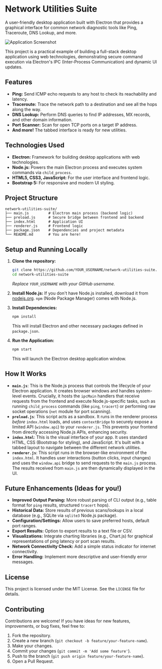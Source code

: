 # Network Utilities Suite

A user-friendly desktop application built with Electron that provides a graphical interface for common network diagnostic tools like Ping, Traceroute, DNS Lookup, and more.

![Application Screenshot](<placeholder-for-your-screenshot.png>)

This project is a practical example of building a full-stack desktop application using web technologies, demonstrating secure command execution via Electron's IPC (Inter-Process Communication) and dynamic UI updates.

## Features

-   **Ping:** Send ICMP echo requests to any host to check its reachability and latency.
-   **Traceroute:** Trace the network path to a destination and see all the hops along the way.
-   **DNS Lookup:** Perform DNS queries to find IP addresses, MX records, and other domain information.
-   **Port Scanner:** Scan for open TCP ports on a target IP address.
-   **And more!** The tabbed interface is ready for new utilities.

## Technologies Used

-   **Electron:** Framework for building desktop applications with web technologies.
-   **Node.js:** Powers the main Electron process and executes system commands via `child_process`.
-   **HTML5, CSS3, JavaScript:** For the user interface and frontend logic.
-   **Bootstrap 5:** For responsive and modern UI styling.

## Project Structure

```
network-utilities-suite/
├── main.js         # Electron main process (backend logic)
├── preload.js      # Secure bridge between frontend and backend
├── index.html      # Application UI
├── renderer.js     # Frontend logic
├── package.json    # Dependencies and project metadata
└── README.md       # You are here!
```


## Setup and Running Locally

1.  **Clone the repository:**
    ```bash
    git clone https://github.com/YOUR_USERNAME/network-utilities-suite.git
    cd network-utilities-suite
    ```
    *Replace `YOUR_USERNAME` with your GitHub username.*

2.  **Install Node.js:** If you don't have Node.js installed, download it from [nodejs.org](https://nodejs.org/). `npm` (Node Package Manager) comes with Node.js.

3.  **Install Dependencies:**
    ```bash
    npm install
    ```
    This will install Electron and other necessary packages defined in `package.json`.

4.  **Run the Application:**
    ```bash
    npm start
    ```
    This will launch the Electron desktop application window.

## How It Works

-   **`main.js`**: This is the Node.js process that controls the lifecycle of your Electron application. It creates browser windows and handles system-level events. Crucially, it hosts the `ipcMain` handlers that receive requests from the frontend and execute Node.js-specific tasks, such as running `child_process` commands (like `ping`, `tracert`) or performing raw socket operations (`net` module for port scanning).
-   **`preload.js`**: This script acts as a sandbox. It runs in the renderer process *before* `index.html` loads, and uses `contextBridge` to securely expose a limited API (`window.api`) to your `renderer.js`. This prevents your frontend from directly accessing Node.js APIs, enhancing security.
-   **`index.html`**: This is the visual interface of your app. It uses standard HTML, CSS (Bootstrap for styling), and JavaScript. It's built with a tabbed layout to navigate between the different network utilities.
-   **`renderer.js`**: This script runs in the browser-like environment of the `index.html`. It handles user interactions (button clicks, input changes) and uses the `window.api` bridge to send requests to the `main.js` process. The results received from `main.js` are then dynamically displayed in the UI.

## Future Enhancements (Ideas for you!)

-   **Improved Output Parsing:** More robust parsing of CLI output (e.g., table format for `ping` results, structured `tracert` hops).
-   **Historical Data:** Store results of previous scans/lookups in a local database (e.g., SQLite via `sqlite3` Node.js package).
-   **Configuration/Settings:** Allow users to save preferred hosts, default port ranges.
-   **Export Results:** Option to export results to a text file or CSV.
-   **Visualizations:** Integrate charting libraries (e.g., Chart.js) for graphical representations of ping latency or port scan results.
-   **Network Connectivity Check:** Add a simple status indicator for internet connectivity.
-   **Error Handling:** Implement more descriptive and user-friendly error messages.

## License

This project is licensed under the MIT License. See the `LICENSE` file for details.

## Contributing

Contributions are welcome! If you have ideas for new features, improvements, or bug fixes, feel free to:

1.  Fork the repository.
2.  Create a new branch (`git checkout -b feature/your-feature-name`).
3.  Make your changes.
4.  Commit your changes (`git commit -m 'Add some feature'`).
5.  Push to the branch (`git push origin feature/your-feature-name`).
6.  Open a Pull Request.
